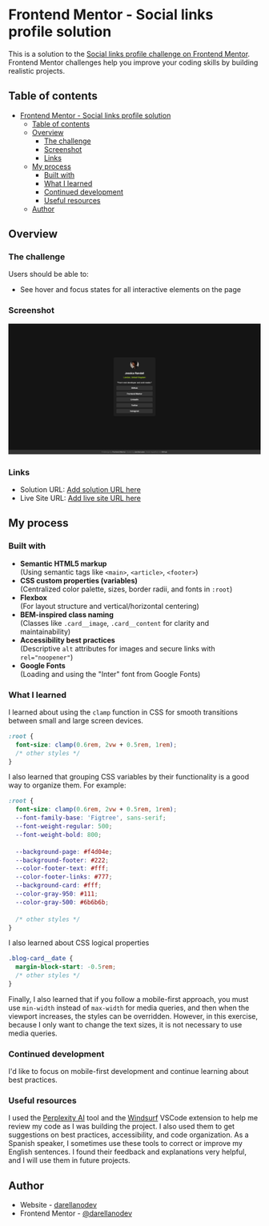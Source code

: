 # Frontend Mentor - Social links profile solution

This is a solution to the [Social links profile challenge on Frontend Mentor](https://www.frontendmentor.io/challenges/social-links-profile-UG32l9m6dQ). Frontend Mentor challenges help you improve your coding skills by building realistic projects.

## Table of contents

- [Frontend Mentor - Social links profile solution](#frontend-mentor---social-links-profile-solution)
  - [Table of contents](#table-of-contents)
  - [Overview](#overview)
    - [The challenge](#the-challenge)
    - [Screenshot](#screenshot)
    - [Links](#links)
  - [My process](#my-process)
    - [Built with](#built-with)
    - [What I learned](#what-i-learned)
    - [Continued development](#continued-development)
    - [Useful resources](#useful-resources)
  - [Author](#author)

## Overview

### The challenge

Users should be able to:

- See hover and focus states for all interactive elements on the page

### Screenshot

![Screenshot](./screenshot.png)

### Links

- Solution URL: [Add solution URL here](https://your-solution-url.com)
- Live Site URL: [Add live site URL here](https://your-live-site-url.com)

## My process

### Built with

- **Semantic HTML5 markup**  
  (Using semantic tags like `<main>`, `<article>`, `<footer>`)
- **CSS custom properties (variables)**  
  (Centralized color palette, sizes, border radii, and fonts in `:root`)
- **Flexbox**  
  (For layout structure and vertical/horizontal centering)
- **BEM-inspired class naming**  
  (Classes like `.card__image`, `.card__content` for clarity and maintainability)
- **Accessibility best practices**  
  (Descriptive `alt` attributes for images and secure links with `rel="noopener"`)
- **Google Fonts**  
  (Loading and using the "Inter" font from Google Fonts)

### What I learned

I learned about using the `clamp` function in CSS for smooth transitions between small and large screen devices.

```css
:root {
  font-size: clamp(0.6rem, 2vw + 0.5rem, 1rem);
  /* other styles */
}
```

I also learned that grouping CSS variables by their functionality is a good way to organize them. For example:

```css
:root {
  font-size: clamp(0.6rem, 2vw + 0.5rem, 1rem);
  --font-family-base: 'Figtree', sans-serif;
  --font-weight-regular: 500;
  --font-weight-bold: 800;

  --background-page: #f4d04e;
  --background-footer: #222;
  --color-footer-text: #fff;
  --color-footer-links: #777;
  --background-card: #fff;
  --color-gray-950: #111;
  --color-gray-500: #6b6b6b;

  /* other styles */
}
```

I also learned about CSS logical properties

```css
.blog-card__date {
  margin-block-start: -0.5rem;
  /* other styles */
}
```

Finally, I also learned that if you follow a mobile-first approach, you must use `min-width` instead of `max-width` for media queries, and then when the viewport increases, the styles can be overridden. However, in this exercise, because I only want to change the text sizes, it is not necessary to use media queries.

### Continued development

I'd like to focus on mobile-first development and continue learning about best practices.

### Useful resources

I used the [Perplexity AI](https://www.perplexity.ai/) tool and the [Windsurf](https://marketplace.visualstudio.com/items?itemName=Waka.windsurf) VSCode extension to help me review my code as I was building the project. I also used them to get suggestions on best practices, accessibility, and code organization. As a Spanish speaker, I sometimes use these tools to correct or improve my English sentences. I found their feedback and explanations very helpful, and I will use them in future projects.

## Author

- Website - [darellanodev](https://darellanodev.github.io/)
- Frontend Mentor - [@darellanodev](https://www.frontendmentor.io/profile/darellanodev)
